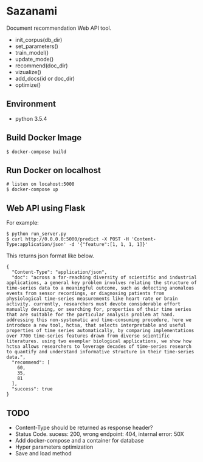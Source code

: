 # Sazanami

Document recommendation Web API tool.

- init_corpus(db_dir)
- set_parameters()
- train_model()
- update_mode()
- recommend(doc_dir)
- vizualize()
- add_docs(id or doc_dir) 
- optimize()

## Environment
- python 3.5.4 

## Build Docker Image
```
$ docker-compose build
```

## Run Docker on localhost

```
# listen on locahost:5000
$ docker-compose up
```

## Web API using Flask

For example:

```
$ python run_server.py
$ curl http://0.0.0.0:5000/predict -X POST -H 'Content-Type:application/json' -d '{"feature":[1, 1, 1, 1]}'
```

This returns json format like below.

```
{
  "Content-Type": "application/json", 
  "doc": "across a far-reaching diversity of scientific and industrial applications, a general key problem involves relating the structure of time-series data to a meaningful outcome, such as detecting anomalous events from sensor recordings, or diagnosing patients from physiological time-series measurements like heart rate or brain activity. currently, researchers must devote considerable effort manually devising, or searching for, properties of their time series that are suitable for the particular analysis problem at hand. addressing this non-systematic and time-consuming procedure, here we introduce a new tool, hctsa, that selects interpretable and useful properties of time series automatically, by comparing implementations over 7700 time-series features drawn from diverse scientific literatures. using two exemplar biological applications, we show how hctsa allows researchers to leverage decades of time-series research to quantify and understand informative structure in their time-series data.", 
  "recommend": [
    60, 
    35, 
    81
  ], 
  "success": true
}
```

## TODO
- Content-Type should be returned as response header?
- Status Code. sucess: 200, wrong endpoint: 404, internal error: 50X
- Add docker-compose and a container for database
- Hyper parameters optimization
- Save and load method
